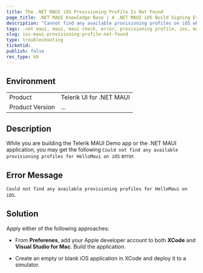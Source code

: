 ```yaml
---
title: The .NET MAUI iOS Provisioning Profile Is Not Found
page_title: .NET MAUI Knowledge Base | A .NET MAUI iOS Build Signing Error Occurs
description: "Cannot find any available provisioning profiles on iOS when working with Telerik UI for .NET MAUI."
tags: .net maui, maui, maui check, error, provisioning profile, ios, mac, xcode
slug: ios-maui-provisioning-profile-not-found
type: troubleshooting
ticketid:
publish: false
res_type: kb
---
```


## Environment

|   |   |
|---|---|
| Product   |Telerik UI for .NET MAUI|
| Product Version | ...  |

## Description

While you are building the Telerik MAUI Demo app or the .NET MAUI application, you may get the following `Could not find any available provisioning profiles for HelloMaui on iOS` error.

## Error Message

`Could not find any available provisioning profiles for HelloMaui on iOS`.

## Solution

Apply either of the following approaches:

* From **Preferenes**, add your Apple developer account to both **XCode** and **Visual Studio for Mac**. Build the application.

* Create an empty or blank iOS application in XCode and deploy it to a simulator.
